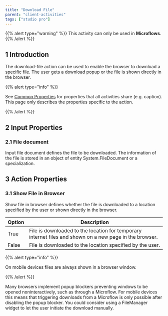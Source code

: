 ```yaml
---
title: "Download File"
parent: "client-activities"
tags: ["studio pro"]
---
```


{{% alert type="warning" %}}
This activity can only be used in **Microflows**.
{{% /alert %}}

## 1 Introduction

The download-file action can be used to enable the browser to download a specific file. The user gets a download popup or the file is shown directly in the browser.

{{% alert type="info" %}}

See [Common Properties](microflow-element-common-properties) for properties that all activities share (e.g. caption). This page only describes the properties specific to the action.

{{% /alert %}}

## 2 Input Properties

### 2.1 File document

Input file document defines the file to be downloaded. The information of the file is stored in an object of entity System.FileDocument or a specialization.

## 3 Action Properties

### 3.1 Show File in Browser

Show file in browser defines whether the file is downloaded to a location specified by the user or shown directly in the browser.

| Option | Description |
| --- | --- |
| True | File is downloaded to the location for temporary internet files and shown on a new page in the browser. |
| False | File is downloaded to the location specified by the user. |

{{% alert type="info" %}}

On mobile devices files are always shown in a browser window.

{{% /alert %}}

Many browsers implement popup blockers preventing windows to be opened noninteractively, such as through a Microflow. For mobile devices this means that triggering downloads from a Microflow is only possible after disabling the popup blocker. You could consider using a FileManager widget to let the user initiate the download manually.
